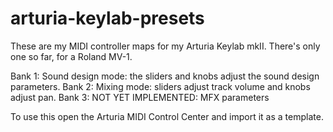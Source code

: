 # arturia-keylab-presets

These are my MIDI controller maps for my Arturia Keylab mkII. There's only one so far, for a Roland MV-1.

Bank 1: Sound design mode: the sliders and knobs adjust the sound design parameters.
Bank 2: Mixing mode: sliders adjust track volume and knobs adjust pan.
Bank 3: NOT YET IMPLEMENTED: MFX parameters

To use this open the Arturia MIDI Control Center and import it as a template.
